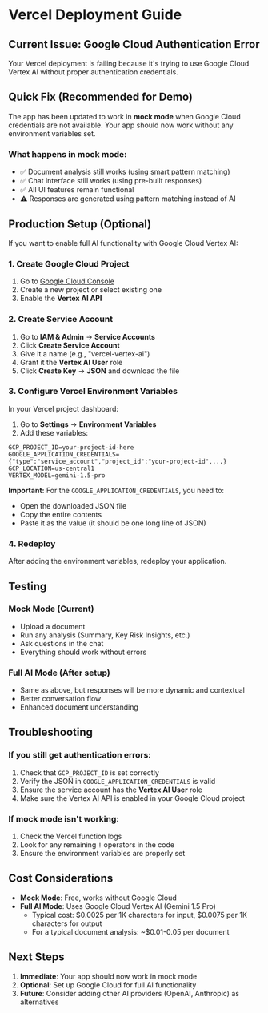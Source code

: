 # Vercel Deployment Guide

## Current Issue: Google Cloud Authentication Error

Your Vercel deployment is failing because it's trying to use Google Cloud Vertex AI without proper authentication credentials.

## Quick Fix (Recommended for Demo)

The app has been updated to work in **mock mode** when Google Cloud credentials are not available. Your app should now work without any environment variables set.

### What happens in mock mode:

- ✅ Document analysis still works (using smart pattern matching)
- ✅ Chat interface still works (using pre-built responses)
- ✅ All UI features remain functional
- ⚠️ Responses are generated using pattern matching instead of AI

## Production Setup (Optional)

If you want to enable full AI functionality with Google Cloud Vertex AI:

### 1. Create Google Cloud Project

1. Go to [Google Cloud Console](https://console.cloud.google.com/)
2. Create a new project or select existing one
3. Enable the **Vertex AI API**

### 2. Create Service Account

1. Go to **IAM & Admin** → **Service Accounts**
2. Click **Create Service Account**
3. Give it a name (e.g., "vercel-vertex-ai")
4. Grant it the **Vertex AI User** role
5. Click **Create Key** → **JSON** and download the file

### 3. Configure Vercel Environment Variables

In your Vercel project dashboard:

1. Go to **Settings** → **Environment Variables**
2. Add these variables:

```
GCP_PROJECT_ID=your-project-id-here
GOOGLE_APPLICATION_CREDENTIALS={"type":"service_account","project_id":"your-project-id",...}
GCP_LOCATION=us-central1
VERTEX_MODEL=gemini-1.5-pro
```

**Important:** For the `GOOGLE_APPLICATION_CREDENTIALS`, you need to:

- Open the downloaded JSON file
- Copy the entire contents
- Paste it as the value (it should be one long line of JSON)

### 4. Redeploy

After adding the environment variables, redeploy your application.

## Testing

### Mock Mode (Current)

- Upload a document
- Run any analysis (Summary, Key Risk Insights, etc.)
- Ask questions in the chat
- Everything should work without errors

### Full AI Mode (After setup)

- Same as above, but responses will be more dynamic and contextual
- Better conversation flow
- Enhanced document understanding

## Troubleshooting

### If you still get authentication errors:

1. Check that `GCP_PROJECT_ID` is set correctly
2. Verify the JSON in `GOOGLE_APPLICATION_CREDENTIALS` is valid
3. Ensure the service account has the **Vertex AI User** role
4. Make sure the Vertex AI API is enabled in your Google Cloud project

### If mock mode isn't working:

1. Check the Vercel function logs
2. Look for any remaining `!` operators in the code
3. Ensure the environment variables are properly set

## Cost Considerations

- **Mock Mode**: Free, works without Google Cloud
- **Full AI Mode**: Uses Google Cloud Vertex AI (Gemini 1.5 Pro)
  - Typical cost: $0.0025 per 1K characters for input, $0.0075 per 1K characters for output
  - For a typical document analysis: ~$0.01-0.05 per document

## Next Steps

1. **Immediate**: Your app should now work in mock mode
2. **Optional**: Set up Google Cloud for full AI functionality
3. **Future**: Consider adding other AI providers (OpenAI, Anthropic) as alternatives
